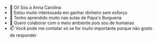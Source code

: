 - 👋 Oi! Sou a Anna Carolina
- 👀 Estou muito interessada em ganhar dinheiro sem esforço
- 🌱 Tenho aprendido muito nas aulas de Papa's Burgueria
- 💞️ Quero colaborar com o meio ambiente pois sou de humanas
- 📫 Você pode me contatar só se for muito importante porque não gosto de responder

<!---
annacarolinz/annacarolinz is a ✨ special ✨ repository because its `README.md` (this file) appears on your GitHub profile.
You can click the Preview link to take a look at your changes.
--->
